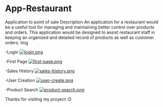 # App-Restaurant
Application to point of sale 
Description 
An application for a restaurant would be a useful tool for managing and maintaining better control over products and orders. This application would be designed to assist restaurant staff in keeping an organized and detailed record of products as well as customer orders.
Img 

-Login
[![login.png](https://i.postimg.cc/mk3KrD2j/login.png)](https://postimg.cc/q6R1bpK6)

-First Page
[![first-page.png](https://i.postimg.cc/kGhKKN4g/first-page.png)](https://postimg.cc/WqgdPkgB)

-Sales History
[![sales-history.png](https://i.postimg.cc/L5zh6z1W/sales-history.png)](https://postimg.cc/5Q2fsQp5)

-User Creation
[![user-create.png](https://i.postimg.cc/59qxy9rD/user-create.png)](https://postimg.cc/nMr8wxp1)

-Product Search 
[![product-search.png](https://i.postimg.cc/FHqv8Yfk/product-search.png)](https://postimg.cc/DSqRbyP7)

Thanks for visiting my proyect :D
